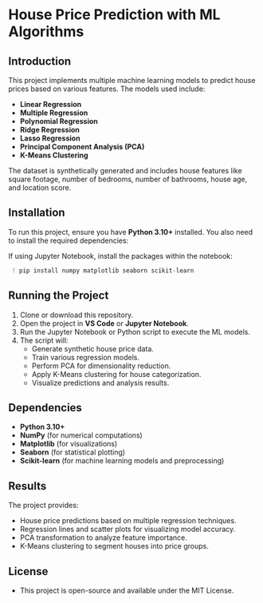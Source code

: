 # House Price Prediction with ML Algorithms

## Introduction

This project implements multiple machine learning models to predict house prices based on various features. The models used include:

- **Linear Regression**
- **Multiple Regression**
- **Polynomial Regression**
- **Ridge Regression**
- **Lasso Regression**
- **Principal Component Analysis (PCA)**
- **K-Means Clustering**

The dataset is synthetically generated and includes house features like square footage, number of bedrooms, number of bathrooms, house age, and location score.

## Installation

To run this project, ensure you have **Python 3.10+** installed. You also need to install the required dependencies:

If using Jupyter Notebook, install the packages within the notebook:

```python
 ! pip install numpy matplotlib seaborn scikit-learn
```

## Running the Project

1. Clone or download this repository.
2. Open the project in **VS Code** or **Jupyter Notebook**.
3. Run the Jupyter Notebook or Python script to execute the ML models.
4. The script will:
   - Generate synthetic house price data.
   - Train various regression models.
   - Perform PCA for dimensionality reduction.
   - Apply K-Means clustering for house categorization.
   - Visualize predictions and analysis results.

## Dependencies

- **Python 3.10+**
- **NumPy** (for numerical computations)
- **Matplotlib** (for visualizations)
- **Seaborn** (for statistical plotting)
- **Scikit-learn** (for machine learning models and preprocessing)

## Results

The project provides:

- House price predictions based on multiple regression techniques.
- Regression lines and scatter plots for visualizing model accuracy.
- PCA transformation to analyze feature importance.
- K-Means clustering to segment houses into price groups.

## License

- This project is open-source and available under the MIT License.
